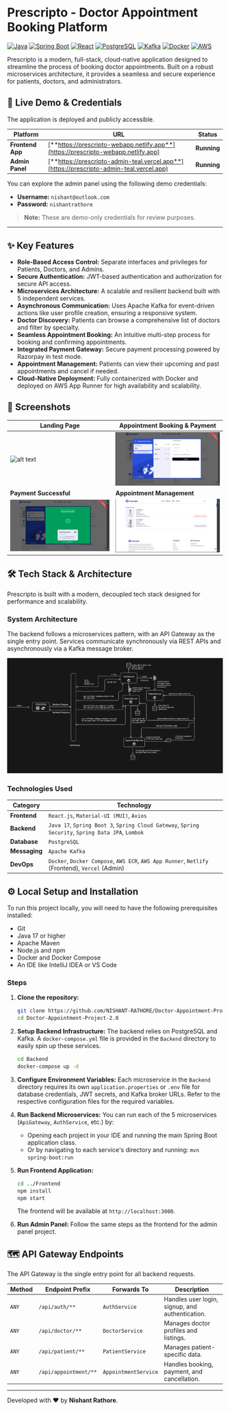 # Prescripto - Doctor Appointment Booking Platform

[![Java](https://img.shields.io/badge/Java-17-blue.svg?style=for-the-badge&logo=java)](https://www.oracle.com/java/technologies/javase/jdk17-archive-downloads.html)
[![Spring Boot](https://img.shields.io/badge/Spring%20Boot-3.x-6DB33F.svg?style=for-the-badge&logo=spring-boot)](https://spring.io/projects/spring-boot)
[![React](https://img.shields.io/badge/React-18-61DAFB.svg?style=for-the-badge&logo=react)](https://reactjs.org/)
[![PostgreSQL](https://img.shields.io/badge/PostgreSQL-14-336791.svg?style=for-the-badge&logo=postgresql)](https://www.postgresql.org/)
[![Kafka](https://img.shields.io/badge/Apache%20Kafka-3.x-231F20.svg?style=for-the-badge&logo=apache-kafka)](https://kafka.apache.org/)
[![Docker](https://img.shields.io/badge/Docker-20.10-2496ED.svg?style=for-the-badge&logo=docker)](https://www.docker.com/)
[![AWS](https://img.shields.io/badge/AWS-Deployed-232F3E.svg?style=for-the-badge&logo=amazon-aws)](https://aws.amazon.com/)

Prescripto is a modern, full-stack, cloud-native application designed to streamline the process of booking doctor appointments. Built on a robust microservices architecture, it provides a seamless and secure experience for patients, doctors, and administrators.

## 🚀 Live Demo & Credentials

The application is deployed and publicly accessible.

| Platform      | URL                                                                  | Status                                                                                                   |
|---------------|----------------------------------------------------------------------|----------------------------------------------------------------------------------------------------------|
| **Frontend App**  | [**https://prescripto-webapp.netlify.app**](https://prescripto-webapp.netlify.app) |  **Running** |
| **Admin Panel**   | [**https://prescripto-admin-teal.vercel.app**](https://prescripto-admin-teal.vercel.app) | **Running**                                                                                              |

You can explore the admin panel using the following demo credentials:

-   **Username:** `nishant@outlook.com`
-   **Password:** `nishantrathore`

> **Note:** These are demo-only credentials for review purposes.

---

## ✨ Key Features

-   **Role-Based Access Control:** Separate interfaces and privileges for Patients, Doctors, and Admins.
-   **Secure Authentication:** JWT-based authentication and authorization for secure API access.
-   **Microservices Architecture:** A scalable and resilient backend built with 5 independent services.
-   **Asynchronous Communication:** Uses Apache Kafka for event-driven actions like user profile creation, ensuring a responsive system.
-   **Doctor Discovery:** Patients can browse a comprehensive list of doctors and filter by specialty.
-   **Seamless Appointment Booking:** An intuitive multi-step process for booking and confirming appointments.
-   **Integrated Payment Gateway:** Secure payment processing powered by Razorpay in test mode.
-   **Appointment Management:** Patients can view their upcoming and past appointments and cancel if needed.
-   **Cloud-Native Deployment:** Fully containerized with Docker and deployed on AWS App Runner for high availability and scalability.

## 📸 Screenshots

| Landing Page                                        | Appointment Booking & Payment                               |
| --------------------------------------------------- | ----------------------------------------------------------- |
| ![alt text](https://github.com/NISHANT-RATHORE/Doctor-Appointment-Project-2.O/blob/main/.github/assets/screenshot-landing.png?raw=true)         | ![](.github/assets/screenshot-payment.png)                  |
| **Payment Successful**                              | **Appointment Management**                                  |
| ![](.github/assets/screenshot-payment-successful.png) | ![](.github/assets/screenshot-appointments.png)             |

## 🛠️ Tech Stack & Architecture

Prescripto is built with a modern, decoupled tech stack designed for performance and scalability.

### System Architecture
The backend follows a microservices pattern, with an API Gateway as the single entry point. Services communicate synchronously via REST APIs and asynchronously via a Kafka message broker.

![](.github/assets/architecture-diagram.png)

### Technologies Used

| Category      | Technology                                                                                                    |
|---------------|---------------------------------------------------------------------------------------------------------------|
| **Frontend**  | `React.js`, `Material-UI (MUI)`, `Axios`                                                                      |
| **Backend**   | `Java 17`, `Spring Boot 3`, `Spring Cloud Gateway`, `Spring Security`, `Spring Data JPA`, `Lombok`                |
| **Database**  | `PostgreSQL`                                                                                                  |
| **Messaging** | `Apache Kafka`                                                                                                |
| **DevOps**    | `Docker`, `Docker Compose`, `AWS ECR`, `AWS App Runner`, `Netlify` (Frontend), `Vercel` (Admin)                 |

## ⚙️ Local Setup and Installation

To run this project locally, you will need to have the following prerequisites installed:
-   Git
-   Java 17 or higher
-   Apache Maven
-   Node.js and npm
-   Docker and Docker Compose
-   An IDE like IntelliJ IDEA or VS Code

### Steps

1.  **Clone the repository:**
    ```bash
    git clone https://github.com/NISHANT-RATHORE/Doctor-Appointment-Project-2.0.git
    cd Doctor-Appointment-Project-2.0
    ```

2.  **Setup Backend Infrastructure:**
    The backend relies on PostgreSQL and Kafka. A `docker-compose.yml` file is provided in the `Backend` directory to easily spin up these services.
    ```bash
    cd Backend
    docker-compose up -d
    ```

3.  **Configure Environment Variables:**
    Each microservice in the `Backend` directory requires its own `application.properties` or `.env` file for database credentials, JWT secrets, and Kafka broker URLs. Refer to the respective configuration files for the required variables.

4.  **Run Backend Microservices:**
    You can run each of the 5 microservices (`ApiGateway`, `AuthService`, etc.) by:
    -   Opening each project in your IDE and running the main Spring Boot application class.
    -   Or by navigating to each service's directory and running: `mvn spring-boot:run`

5.  **Run Frontend Application:**
    ```bash
    cd ../Frontend
    npm install
    npm start
    ```
    The frontend will be available at `http://localhost:3000`.

6.  **Run Admin Panel:**
    Follow the same steps as the frontend for the admin panel project.

## 🗺️ API Gateway Endpoints

The API Gateway is the single entry point for all backend requests.

| Method | Endpoint Prefix       | Forwards To         | Description                         |
|--------|-----------------------|---------------------|-------------------------------------|
| `ANY`  | `/api/auth/**`        | `AuthService`       | Handles user login, signup, and authentication. |
| `ANY`  | `/api/doctor/**`      | `DoctorService`     | Manages doctor profiles and listings.  |
| `ANY`  | `/api/patient/**`     | `PatientService`    | Manages patient-specific data.       |
| `ANY`  | `/api/appointment/**` | `AppointmentService`| Handles booking, payment, and cancellation. |

---

Developed with ❤️ by **Nishant Rathore**.
